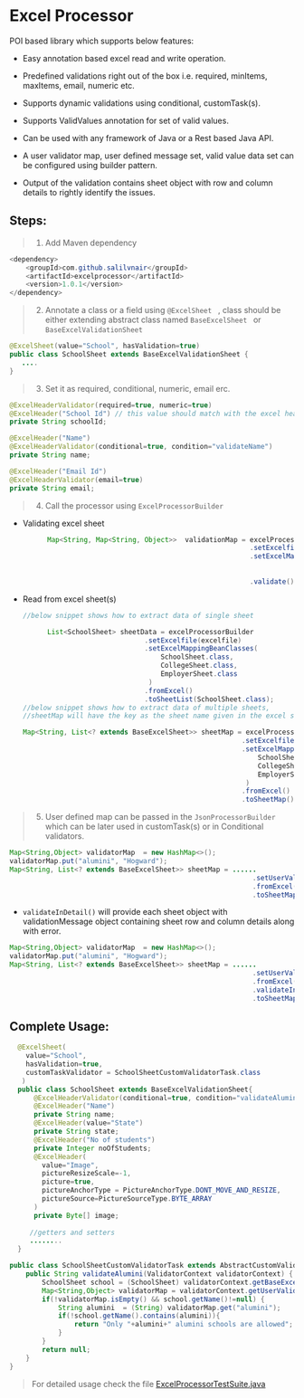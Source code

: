 # Excel Processor
POI based library which supports below features:

* Easy annotation based excel read and write operation.

* Predefined validations right out of the box i.e. required, minItems, maxItems, email, numeric etc.

* Supports dynamic validations using conditional, customTask(s).

* Supports ValidValues annotation for set of valid values.

* Can be used with any framework of Java or a Rest based Java API.

* A user validator map, user defined message set, valid value data set can be configured using builder pattern.

*  Output of the validation contains sheet object with row and column details to rightly identify the issues.


## Steps:
> 1. Add Maven dependency

```java
<dependency>
    <groupId>com.github.salilvnair</groupId>
    <artifactId>excelprocessor</artifactId>
    <version>1.0.1</version>
</dependency>
```

> 2. Annotate a class or a field using  `@ExcelSheet ` , class should be either extending abstract class named `BaseExcelSheet ` or `BaseExcelValidationSheet`
```java
@ExcelSheet(value="School", hasValidation=true)
public class SchoolSheet extends BaseExcelValidationSheet {
   ....
}
```

> 3. Set it as required, conditional, numeric, email erc.

```java
@ExcelHeaderValidator(required=true, numeric=true)
@ExcelHeader("School Id") // this value should match with the excel header value in the sheet
private String schoolId;
```

```java
@ExcelHeader("Name")
@ExcelHeaderValidator(conditional=true, condition="validateName")
private String name;
```

```java
@ExcelHeader("Email Id")
@ExcelHeaderValidator(email=true)
private String email;
```

> 4. Call the processor using `ExcelProcessorBuilder`

   - Validating excel sheet

      ```java
            Map<String, Map<String, Object>>  validationMap = excelProcessorBuilder
                                                              .setExcelfile(file)
                                                              .setExcelMappingBeanClasses(SchoolSheet.class,
                                                                            CollegeSheet.class,
                                                                            EmployerSheet.class)
                                                              .validate();
     ```
                                                              
   - Read from excel sheet(s)

      ```java
      //below snippet shows how to extract data of single sheet
      
			List<SchoolSheet> sheetData = excelProcessorBuilder
                                    .setExcelfile(excelfile)
                                    .setExcelMappingBeanClasses(
                                        SchoolSheet.class,
                                        CollegeSheet.class,
                                        EmployerSheet.class
                                     )
                                    .fromExcel()
                                    .toSheetList(SchoolSheet.class);
     //below snippet shows how to extract data of multiple sheets, 
     //sheetMap will have the key as the sheet name given in the excel sheet                
     
     Map<String, List<? extends BaseExcelSheet>> sheetMap = excelProcessorBuilder
                                                            .setExcelfile(excelfile)
                                                            .setExcelMappingBeanClasses(
                                                                SchoolSheet.class,
                                                                CollegeSheet.class,
                                                                EmployerSheet.class
                                                             )
                                                            .fromExcel()                                  
                                                            .toSheetMap();

> 5. User defined map can be passed in the `JsonProcessorBuilder` which can be later used in customTask(s) or in Conditional validators.
		
```java
Map<String,Object> validatorMap  = new HashMap<>();
validatorMap.put("alumini", "Hogward");
Map<String, List<? extends BaseExcelSheet>> sheetMap = ......
                                                            .setUserValidatorMap(map)
                                                            .fromExcel()                                  
                                                            .toSheetMap();
```
  - `validateInDetail()` will provide each sheet object with validationMessage object containing sheet row and column details along with error.
```java
Map<String,Object> validatorMap  = new HashMap<>();
validatorMap.put("alumini", "Hogward");
Map<String, List<? extends BaseExcelSheet>> sheetMap = ......
                                                            .setUserValidatorMap(map)
                                                            .fromExcel() 
                                                            .validateInDetail()
                                                            .toSheetMap();
```

## Complete Usage:
```java
  @ExcelSheet(
    value="School", 
    hasValidation=true,
    customTaskValidator = SchoolSheetCustomValidatorTask.class
   )
  public class SchoolSheet extends BaseExcelValidationSheet{
      @ExcelHeaderValidator(conditional=true, condition="validateAlumini")
      @ExcelHeader("Name")
      private String name;
      @ExcelHeader(value="State")
      private String state;
      @ExcelHeader("No of students")
      private Integer noOfStudents;
      @ExcelHeader(
        value="Image",
        pictureResizeScale=-1,
        picture=true,
        pictureAnchorType = PictureAnchorType.DONT_MOVE_AND_RESIZE,
        pictureSource=PictureSourceType.BYTE_ARRAY
      )
      private Byte[] image;
     
     //getters and setters
     ........
  }
```
```java
public class SchoolSheetCustomValidatorTask extends AbstractCustomValidatorTask {
	public String validateAlumini(ValidatorContext validatorContext) {
		SchoolSheet school = (SchoolSheet) validatorContext.getBaseExcelValidationSheet();
		Map<String,Object> validatorMap = validatorContext.getUserValidatorMap();
		if(!validatorMap.isEmpty() && school.getName()!=null) {
			String alumini  = (String) validatorMap.get("alumini");
			if(!school.getName().contains(alumini)){
				return "Only "+alumini+" alumini schools are allowed";
			}
		}
		return null;
	}
}
```

> For detailed usage check the file [ExcelProcessorTestSuite.java](src/main/java/com/github/salilvnair/excelprocessor/v1/test/ExcelProcessorTestSuite.java)

